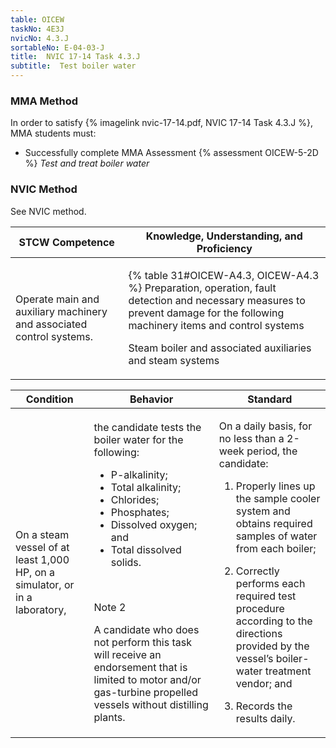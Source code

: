 ```yaml
---
table: OICEW
taskNo: 4E3J
nvicNo: 4.3.J 
sortableNo: E-04-03-J
title:  NVIC 17-14 Task 4.3.J
subtitle:  Test boiler water
---
```



### MMA Method

In order to satisfy  {% imagelink nvic-17-14.pdf, NVIC 17-14 Task 4.3.J %}, MMA students must:

* Successfully complete MMA Assessment {% assessment OICEW-5-2D %} *Test and treat boiler water*


### NVIC Method

<a onclick="togglevisibility('nvic_methods')" >See NVIC method.</a>

<div id='nvic_methods' class='hide'>

<table>
<thead>
<tr>
<th class='forty'> STCW Competence </th>
<th class='sixty'> Knowledge, Understanding, and Proficiency </th>
</tr>
</thead>




<tbody>
<tr><td markdown='1'>

Operate main and auxiliary machinery and associated control systems.

</td><td markdown='1'>

{% table 31#OICEW-A4.3, OICEW-A4.3 %} Preparation, operation, fault detection and necessary measures to prevent damage for the following machinery  items and control systems 

Steam boiler and associated auxiliaries and steam systems

</td></tr>


</tbody>
</table>


<table>
<thead>
<tr><th class='twenty'>  Condition </th><th class='twenty'> Behavior </th><th  class='sixty'>Standard </th></tr>
</thead>
<tbody >



<tr><td markdown='1'>

On a steam vessel of at least 1,000 HP, on a simulator, or in a laboratory,

</td><td markdown='1'>

the candidate tests the boiler water for the following: 

* P-alkalinity; 
* Total alkalinity; 
* Chlorides; 
* Phosphates; 
* Dissolved oxygen; and 
* Total dissolved solids.

<br>

<div class="tooltip" markdown='1'>

Note 2

A candidate who does not perform this task will receive an endorsement that is limited to motor and/or gas-turbine propelled vessels without distilling plants.

</div>


</td><td markdown='1'>

On a daily basis, for no less than a 2-week period, the candidate:

1. Properly lines up the sample cooler system and obtains required samples of water from each boiler;

2. Correctly performs each required test procedure according to the directions provided by the vessel’s boiler-water treatment vendor; and

3. Records the results daily.

</td></tr>
</tbody>
</table>
</div>
